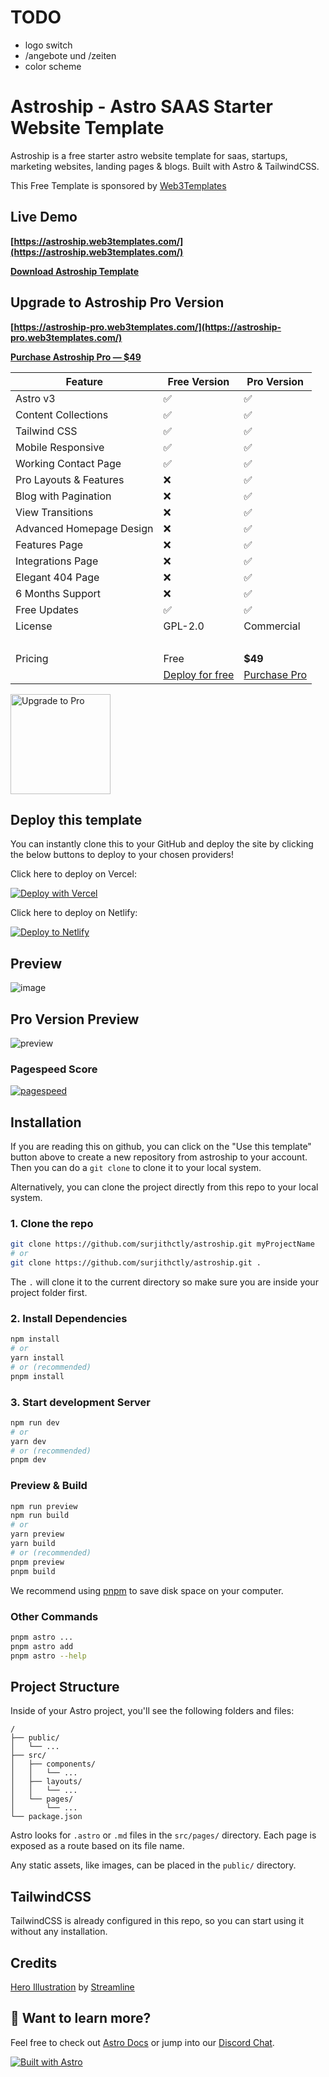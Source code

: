 # TODO
- logo switch
- /angebote und /zeiten
- color scheme

# Astroship - Astro SAAS Starter Website Template

Astroship is a free starter astro website template for saas, startups, marketing websites, landing pages & blogs. Built with Astro & TailwindCSS.

This Free Template is sponsored by [Web3Templates](https://web3templates.com)

## Live Demo

**[https://astroship.web3templates.com/](https://astroship.web3templates.com/)**

**[Download Astroship Template](https://web3templates.com/templates/astroship-starter-website-template-for-astro)**

## Upgrade to Astroship Pro Version

**[https://astroship-pro.web3templates.com/](https://astroship-pro.web3templates.com/)**

**[Purchase Astroship Pro — $49](https://web3templates.com/templates/astroship-pro-astro-saas-website-template)**


<!-- prettier-ignore -->
| Feature | Free Version | Pro Version |
| --- | ------ | --- |
| Astro v3 | ✅  | ✅ |
| Content Collections | ✅  | ✅ |
| Tailwind CSS   | ✅  | ✅ |
| Mobile Responsive | ✅  | ✅ |
| Working Contact Page | ✅  | ✅ |
| Pro Layouts & Features | ❌  | ✅ |
| Blog with Pagination | ❌ | ✅ |
| View Transitions | ❌ | ✅ |
| Advanced Homepage Design | ❌  | ✅ |
| Features Page | ❌  | ✅ |
| Integrations Page | ❌  | ✅ |
| Elegant 404 Page | ❌  | ✅ |
| 6 Months Support| ❌  | ✅  |
| Free Updates    | ✅  | ✅  |
| License         | GPL-2.0 | Commercial |
| &nbsp; | &nbsp;| &nbsp;|
| Pricing| Free|**$49**|
| &nbsp; | [Deploy for free](https://vercel.com/new/surjithctly/clone?demo-description=Starter%20template%20for%20startups%2C%20marketing%20websites%20%26%20blogs%20built%20with%20Astro%20and%20TailwindCSS.&demo-image=%2F%2Fimages.ctfassets.net%2Fe5382hct74si%2F5dB0dDqBr1BfvIoNOmffVB%2F784984a8d3fe5e3db123e7c655166046%2Fastroship_-_Tony_Sullivan.jpg&demo-title=Astroship&demo-url=https%3A%2F%2Fastroship.web3templates.com%2F&from=templates&project-name=Astroship&repository-name=astroship&repository-url=https%3A%2F%2Fgithub.com%2Fsurjithctly%2Fastroship&skippable-integrations=1) | [Purchase Pro](https://web3templates.com/templates/astroship-pro-astro-saas-website-template) |

<a href="https://web3templates.com/templates/astroship-pro-astro-saas-website-template">
<img width="160" alt="Upgrade to Pro" src="https://user-images.githubusercontent.com/1884712/199181300-37c2128e-d033-4145-a906-16fa5263a53b.png">
</a>

## Deploy this template

You can instantly clone this to your GitHub and deploy the site by clicking the below buttons to deploy to your chosen providers!

Click here to deploy on Vercel:

[![Deploy with Vercel](https://vercel.com/button)](https://vercel.com/new/clone?repository-url=https%3A%2F%2Fgithub.com%2Fsurjithctly%2Fastroship&project-name=astroship&repository-name=astroship&demo-title=Astroship%20-%20Astro%20Starter%20Template&demo-description=Astroship%20is%20a%20starter%20template%20for%20startups%2C%20marketing%20websites%20%26%20landing%20pages.%20Built%20with%20Astro%2C%20TailwindCSS&demo-url=https%3A%2F%2Fastroship.web3templates.com%2F&demo-image=https%3A%2F%2Fuser-images.githubusercontent.com%2F1884712%2F200831799-10ef2456-a02e-4068-b580-4b5326f0b33b.png)

Click here to deploy on Netlify:

[![Deploy to Netlify](https://www.netlify.com/img/deploy/button.svg)](https://app.netlify.com/start/deploy?repository=https://github.com/surjithctly/astroship)

## Preview

![image](https://user-images.githubusercontent.com/1884712/200831799-10ef2456-a02e-4068-b580-4b5326f0b33b.png)


## Pro Version Preview

![preview](https://github.com/surjithctly/astroship/assets/1884712/25665c02-d2a7-43dc-89b2-34a8ae37ade9)


### Pagespeed Score

[![pagespeed](https://user-images.githubusercontent.com/1884712/210250214-7aa98167-7993-4b90-8138-326b8fa0c223.png)](https://pagespeed.web.dev/report?url=https%3A%2F%2Fastroship.web3templates.com%2F)


## Installation

If you are reading this on github, you can click on the "Use this template" button above to create a new repository from astroship to your account. Then you can do a `git clone` to clone it to your local system.

Alternatively, you can clone the project directly from this repo to your local system.

### 1. Clone the repo

```bash
git clone https://github.com/surjithctly/astroship.git myProjectName
# or
git clone https://github.com/surjithctly/astroship.git .
```

The `.` will clone it to the current directory so make sure you are inside your project folder first.

### 2. Install Dependencies

```bash
npm install
# or
yarn install
# or (recommended)
pnpm install
```

### 3. Start development Server

```bash
npm run dev
# or
yarn dev
# or (recommended)
pnpm dev
```

### Preview & Build

```bash
npm run preview
npm run build
# or
yarn preview
yarn build
# or (recommended)
pnpm preview
pnpm build
```

We recommend using [pnpm](https://pnpm.io/) to save disk space on your computer.

### Other Commands

```bash
pnpm astro ...
pnpm astro add
pnpm astro --help
```

## Project Structure

Inside of your Astro project, you'll see the following folders and files:

```
/
├── public/
│   └── ...
├── src/
│   ├── components/
│   │   └── ...
│   ├── layouts/
│   │   └── ...
│   └── pages/
│       └── ...
└── package.json
```

Astro looks for `.astro` or `.md` files in the `src/pages/` directory. Each page is exposed as a route based on its file name.

Any static assets, like images, can be placed in the `public/` directory.

## TailwindCSS

TailwindCSS is already configured in this repo, so you can start using it without any installation.

## Credits

[Hero Illustration](https://www.figma.com/community/file/1108400791662599811) by [Streamline](https://www.streamlinehq.com/)

## 👀 Want to learn more?

Feel free to check out [Astro Docs](https://docs.astro.build) or jump into our [Discord Chat](https://web3templates.com/discord).

[![Built with Astro](https://astro.badg.es/v1/built-with-astro.svg)](https://astro.build)

